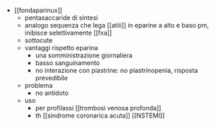 - [[fondaparinux]]
	- pentasaccaride di sintesi
	- analogo sequenza che lega [[atiii]] in eparine a alto e baso pm, inibisce selettivamente [[fxa]]
	- sottocute
	- vantaggi rispetto eparina
		- una somministrazione giornaliera
		- basso sanguinamento
		- no interazione con piastrine: no piastrinopenia, risposta prevedibile
	- problema
		- no antidoto
	- uso
		- per profilassi [[trombosi venosa profonda]]
		- th [[sindrome coronarica acuta]] [[NSTEMI]]